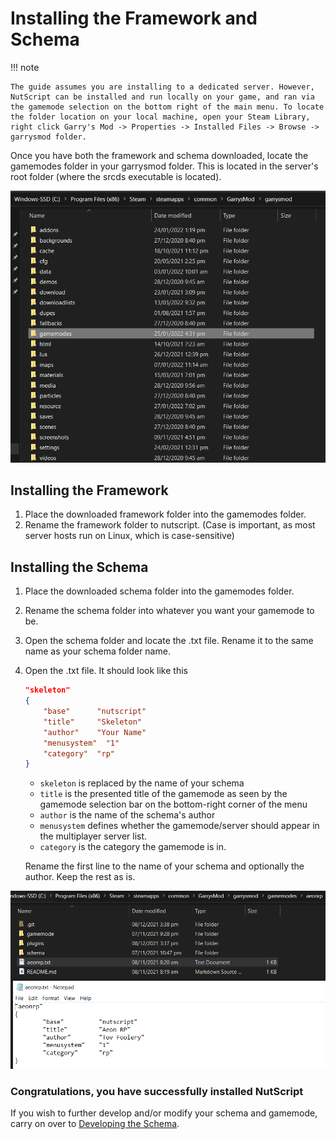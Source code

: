 # Installing the Framework and Schema

!!! note

    The guide assumes you are installing to a dedicated server. However, NutScript can be installed and run locally on your game, and ran via the gamemode selection on the bottom right of the main menu. To locate the folder location on your local machine, open your Steam Library, right click Garry's Mod -> Properties -> Installed Files -> Browse -> garrysmod folder.

Once you have both the framework and schema downloaded, locate the gamemodes folder in your garrysmod folder. This is located in the server's root folder (where the srcds executable is located).

![Installing Framework Folder Location](/assets/installing_framework_img.png)

## Installing the Framework

1. Place the downloaded framework folder into the gamemodes folder.
2. Rename the framework folder to nutscript. (Case is important, as most server hosts run on Linux, which is case-sensitive)

## Installing the Schema

1. Place the downloaded schema folder into the gamemodes folder.
2. Rename the schema folder into whatever you want your gamemode to be.
3. Open the schema folder and locate the .txt file. Rename it to the same name as your schema folder name.
4. Open the .txt file. It should look like this

    ```json
    "skeleton"
    {
        "base"      "nutscript"
        "title"     "Skeleton"
        "author"    "Your Name"
        "menusystem"  "1"
        "category"  "rp"
    }
    ```

    * ```skeleton``` is replaced by the name of your schema
    * ```title``` is the presented title of the gamemode as seen by the gamemode selection bar on the bottom-right corner of the menu
    * ```author``` is the name of the schema's author
    * ```menusystem``` defines whether the gamemode/server should appear in the multiplayer server list.
    * ```category``` is the category the gamemode is in.

    Rename the first line to the name of your schema and optionally the author. Keep the rest as is.

![Gamemode .txt configured example](/assets/installing_framework_img_2.png)

### Congratulations, you have successfully installed NutScript

If you wish to further develop and/or modify your schema and gamemode, carry on over to [Developing the Schema](../development/developing_schema.md).
